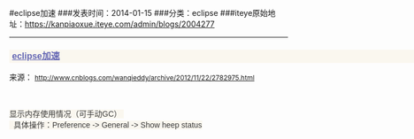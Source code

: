 #eclipse加速
###发表时间：2014-01-15
###分类：eclipse
###iteye原始地址：<a href="https://kanpiaoxue.iteye.com/admin/blogs/2004277" target="_blank">https://kanpiaoxue.iteye.com/admin/blogs/2004277</a>

---

<div class="iteye-blog-content-contain" style="font-size: 14px;"> 
 <h1 class="postTitle" style="margin-bottom: 15px; padding-left: 5px; font-size: 16px; line-height: 1.5; width: 1519.84375px; clear: both; color: #464646; font-family: Verdana, Arial, Helvetica, sans-serif; background-color: #faf7ef;"><a id="cb_post_title_url" class="postTitle2" style="margin: 0px; padding: 0px; color: #6466b3;" href="http://www.cnblogs.com/wanqieddy/archive/2012/11/22/2782975.html">eclipse加速</a></h1> 
 <p>来源：&nbsp;<a style="font-size: 12px; line-height: 1.5;" href="http://www.cnblogs.com/wanqieddy/archive/2012/11/22/2782975.html">http://www.cnblogs.com/wanqieddy/archive/2012/11/22/2782975.html</a></p> 
 <p>&nbsp;</p> 
 <p><span style="color: #393939; font-family: Verdana, Arial, Helvetica, sans-serif; background-color: #faf7ef;">显示内存使用情况（可手动GC）&nbsp;</span><br style="margin: 0px; padding: 0px; color: #393939; font-family: Verdana, Arial, Helvetica, sans-serif; background-color: #faf7ef;"><span style="color: #393939; font-family: Verdana, Arial, Helvetica, sans-serif; background-color: #faf7ef;">&nbsp; 具体操作：Preference -&gt; General -&gt; Show heep status</span></p> 
</div>